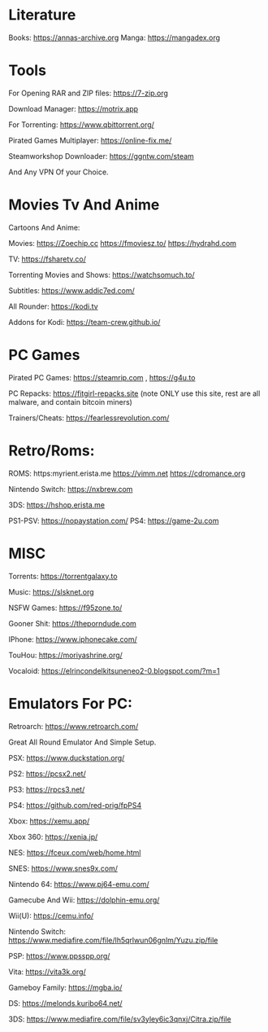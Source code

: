 # **Literature**

Books: https://annas-archive.org
Manga: https://mangadex.org

# **Tools**

For Opening RAR and ZIP files: 
https://7-zip.org

Download Manager: https://motrix.app

For Torrenting: https://www.qbittorrent.org/

Pirated Games Multiplayer: https://online-fix.me/

Steamworkshop Downloader: https://ggntw.com/steam

And Any VPN Of your Choice.

# **Movies Tv And Anime**

Cartoons And Anime:

Movies: https://Zoechip.cc https://fmoviesz.to/ https://hydrahd.com

TV: https://fsharetv.co/

Torrenting Movies and Shows: https://watchsomuch.to/

Subtitles: https://www.addic7ed.com/

All Rounder: https://kodi.tv

Addons for Kodi: https://team-crew.github.io/

# **PC Games**

Pirated PC Games: https://steamrip.com , https://g4u.to

PC Repacks: https://fitgirl-repacks.site (note ONLY use this site, rest are all malware, and contain bitcoin miners)

Trainers/Cheats: https://fearlessrevolution.com/

# **Retro/Roms:**

ROMS: https:myrient.erista.me https://vimm.net https://cdromance.org

Nintendo Switch: https://nxbrew.com

3DS: https://hshop.erista.me

PS1-PSV: https://nopaystation.com/
PS4: https://game-2u.com

# **MISC**

Torrents: https://torrentgalaxy.to

Music: https://slsknet.org

NSFW Games: https://f95zone.to/

Gooner Shit: https://theporndude.com

IPhone: https://www.iphonecake.com/

TouHou: https://moriyashrine.org/

Vocaloid: https://elrincondelkitsuneneo2-0.blogspot.com/?m=1

# **Emulators For PC:**

Retroarch: https://www.retroarch.com/

Great All Round Emulator And Simple Setup.

PSX: https://www.duckstation.org/

PS2: https://pcsx2.net/

PS3: https://rpcs3.net/

PS4: https://github.com/red-prig/fpPS4

Xbox: https://xemu.app/

Xbox 360: https://xenia.jp/

NES: https://fceux.com/web/home.html

SNES: https://www.snes9x.com/

Nintendo 64: https://www.pj64-emu.com/

Gamecube And Wii: https://dolphin-emu.org/

Wii(U): https://cemu.info/

Nintendo Switch: https://www.mediafire.com/file/lh5qrlwun06gnlm/Yuzu.zip/file

PSP: https://www.ppsspp.org/

Vita: https://vita3k.org/

Gameboy Family: https://mgba.io/

DS: https://melonds.kuribo64.net/

3DS: https://www.mediafire.com/file/sv3yley6ic3qnxj/Citra.zip/file

